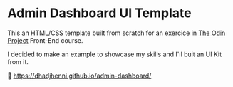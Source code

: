 # Admin Dashboard UI Template

This an HTML/CSS template built from scratch for an exercice in [The Odin Project](https://www.theodinproject.com) Front-End course.

I decided to make an example to showcase my skills and I'll buit an UI Kit from it.

🔗 https://dhadjhenni.github.io/admin-dashboard/

